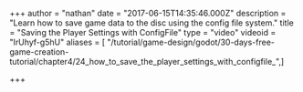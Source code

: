 +++
author = "nathan"
date = "2017-06-15T14:35:46.000Z"
description = "Learn how to save game data to the disc using the config file system."
title = "Saving the Player Settings with ConfigFile"
type = "video"
videoid = "IrUhyf-g5hU"
aliases = [ "/tutorial/game-design/godot/30-days-free-game-creation-tutorial/chapter4/24_how_to_save_the_player_settings_with_configfile_",]

+++
